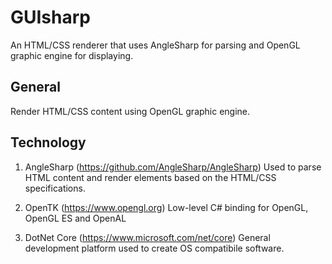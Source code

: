 # GUIsharp
An HTML/CSS renderer that uses AngleSharp for parsing and OpenGL graphic engine for displaying. 

## General
Render HTML/CSS content using OpenGL graphic engine. 

## Technology
1. AngleSharp (https://github.com/AngleSharp/AngleSharp) 
Used  to parse HTML content and render elements based on the HTML/CSS specifications.

2. OpenTK (https://www.opengl.org)
Low-level C# binding for OpenGL, OpenGL ES and OpenAL

3. DotNet Core (https://www.microsoft.com/net/core)
General development platform used to create OS compatibile software.







